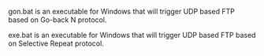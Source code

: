 gon.bat is an executable for Windows that will trigger UDP based FTP based on Go-back N protocol.

exe.bat is an executable for Windows that will trigger UDP based FTP based on Selective Repeat protocol.
